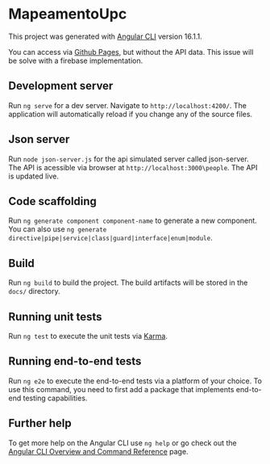 # MapeamentoUpc
This project was generated with [Angular CLI](https://github.com/angular/angular-cli) version 16.1.1.

You can access via [Github Pages](https://pizardini.github.io/mapeamento-upc/), but without the API data. This issue will be solve with a firebase implementation.

## Development server

Run `ng serve` for a dev server. Navigate to `http://localhost:4200/`. The application will automatically reload if you change any of the source files.

## Json server

Run `node json-server.js` for the api simulated server called json-server. The API is acessible via browser at `http://localhost:3000\people`. The API is updated live.

## Code scaffolding

Run `ng generate component component-name` to generate a new component. You can also use `ng generate directive|pipe|service|class|guard|interface|enum|module`.

## Build

Run `ng build` to build the project. The build artifacts will be stored in the `docs/` directory.

## Running unit tests

Run `ng test` to execute the unit tests via [Karma](https://karma-runner.github.io).

## Running end-to-end tests

Run `ng e2e` to execute the end-to-end tests via a platform of your choice. To use this command, you need to first add a package that implements end-to-end testing capabilities.

## Further help

To get more help on the Angular CLI use `ng help` or go check out the [Angular CLI Overview and Command Reference](https://angular.io/cli) page.
